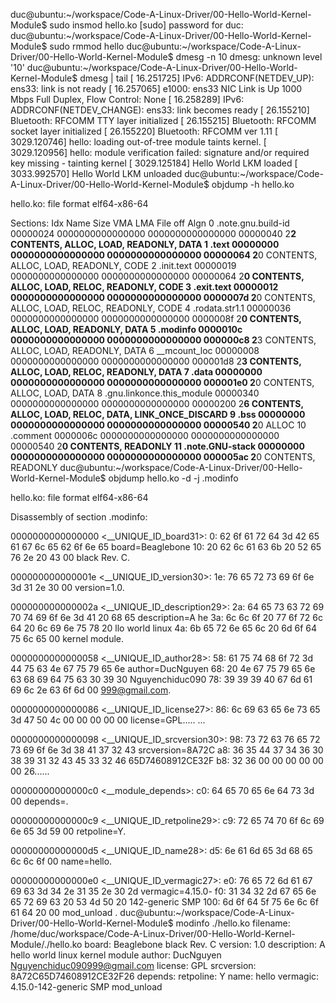 duc@ubuntu:~/workspace/Code-A-Linux-Driver/00-Hello-World-Kernel-Module$ sudo insmod hello.ko
[sudo] password for duc:
duc@ubuntu:~/workspace/Code-A-Linux-Driver/00-Hello-World-Kernel-Module$ sudo rmmod hello
duc@ubuntu:~/workspace/Code-A-Linux-Driver/00-Hello-World-Kernel-Module$ dmesg -n 10
dmesg: unknown level '10'
duc@ubuntu:~/workspace/Code-A-Linux-Driver/00-Hello-World-Kernel-Module$ dmesg | tail
[   16.251725] IPv6: ADDRCONF(NETDEV_UP): ens33: link is not ready
[   16.257065] e1000: ens33 NIC Link is Up 1000 Mbps Full Duplex, Flow Control: None
[   16.258289] IPv6: ADDRCONF(NETDEV_CHANGE): ens33: link becomes ready
[   26.155210] Bluetooth: RFCOMM TTY layer initialized
[   26.155215] Bluetooth: RFCOMM socket layer initialized
[   26.155220] Bluetooth: RFCOMM ver 1.11
[ 3029.120746] hello: loading out-of-tree module taints kernel.
[ 3029.120956] hello: module verification failed: signature and/or required key missing - tainting kernel
[ 3029.125184] Hello World LKM loaded
[ 3033.992570] Hello World LKM unloaded
duc@ubuntu:~/workspace/Code-A-Linux-Driver/00-Hello-World-Kernel-Module$ objdump -h hello.ko

hello.ko:     file format elf64-x86-64

Sections:
Idx Name          Size      VMA               LMA               File off  Algn
  0 .note.gnu.build-id 00000024  0000000000000000  0000000000000000  00000040  2**2
                  CONTENTS, ALLOC, LOAD, READONLY, DATA
  1 .text         00000000  0000000000000000  0000000000000000  00000064  2**0
                  CONTENTS, ALLOC, LOAD, READONLY, CODE
  2 .init.text    00000019  0000000000000000  0000000000000000  00000064  2**0
                  CONTENTS, ALLOC, LOAD, RELOC, READONLY, CODE
  3 .exit.text    00000012  0000000000000000  0000000000000000  0000007d  2**0
                  CONTENTS, ALLOC, LOAD, RELOC, READONLY, CODE
  4 .rodata.str1.1 00000036  0000000000000000  0000000000000000  0000008f  2**0
                  CONTENTS, ALLOC, LOAD, READONLY, DATA
  5 .modinfo      0000010c  0000000000000000  0000000000000000  000000c8  2**3
                  CONTENTS, ALLOC, LOAD, READONLY, DATA
  6 __mcount_loc  00000008  0000000000000000  0000000000000000  000001d8  2**3
                  CONTENTS, ALLOC, LOAD, RELOC, READONLY, DATA
  7 .data         00000000  0000000000000000  0000000000000000  000001e0  2**0
                  CONTENTS, ALLOC, LOAD, DATA
  8 .gnu.linkonce.this_module 00000340  0000000000000000  0000000000000000  00000200  2**6
                  CONTENTS, ALLOC, LOAD, RELOC, DATA, LINK_ONCE_DISCARD
  9 .bss          00000000  0000000000000000  0000000000000000  00000540  2**0
                  ALLOC
 10 .comment      0000006c  0000000000000000  0000000000000000  00000540  2**0
                  CONTENTS, READONLY
 11 .note.GNU-stack 00000000  0000000000000000  0000000000000000  000005ac  2**0
                  CONTENTS, READONLY
duc@ubuntu:~/workspace/Code-A-Linux-Driver/00-Hello-World-Kernel-Module$ objdump hello.ko -d -j .modinfo

hello.ko:     file format elf64-x86-64


Disassembly of section .modinfo:

0000000000000000 <__UNIQUE_ID_board31>:
   0:   62 6f 61 72 64 3d 42 65 61 67 6c 65 62 6f 6e 65     board=Beaglebone
  10:   20 62 6c 61 63 6b 20 52 65 76 2e 20 43 00            black Rev. C.

000000000000001e <__UNIQUE_ID_version30>:
  1e:   76 65 72 73 69 6f 6e 3d 31 2e 30 00                 version=1.0.

000000000000002a <__UNIQUE_ID_description29>:
  2a:   64 65 73 63 72 69 70 74 69 6f 6e 3d 41 20 68 65     description=A he
  3a:   6c 6c 6f 20 77 6f 72 6c 64 20 6c 69 6e 75 78 20     llo world linux
  4a:   6b 65 72 6e 65 6c 20 6d 6f 64 75 6c 65 00           kernel module.

0000000000000058 <__UNIQUE_ID_author28>:
  58:   61 75 74 68 6f 72 3d 44 75 63 4e 67 75 79 65 6e     author=DucNguyen
  68:   20 4e 67 75 79 65 6e 63 68 69 64 75 63 30 39 30      Nguyenchiduc090
  78:   39 39 39 40 67 6d 61 69 6c 2e 63 6f 6d 00           999@gmail.com.

0000000000000086 <__UNIQUE_ID_license27>:
  86:   6c 69 63 65 6e 73 65 3d 47 50 4c 00 00 00 00 00     license=GPL.....
        ...

0000000000000098 <__UNIQUE_ID_srcversion30>:
  98:   73 72 63 76 65 72 73 69 6f 6e 3d 38 41 37 32 43     srcversion=8A72C
  a8:   36 35 44 37 34 36 30 38 39 31 32 43 45 33 32 46     65D74608912CE32F
  b8:   32 36 00 00 00 00 00 00                             26......

00000000000000c0 <__module_depends>:
  c0:   64 65 70 65 6e 64 73 3d 00                          depends=.

00000000000000c9 <__UNIQUE_ID_retpoline29>:
  c9:   72 65 74 70 6f 6c 69 6e 65 3d 59 00                 retpoline=Y.

00000000000000d5 <__UNIQUE_ID_name28>:
  d5:   6e 61 6d 65 3d 68 65 6c 6c 6f 00                    name=hello.

00000000000000e0 <__UNIQUE_ID_vermagic27>:
  e0:   76 65 72 6d 61 67 69 63 3d 34 2e 31 35 2e 30 2d     vermagic=4.15.0-
  f0:   31 34 32 2d 67 65 6e 65 72 69 63 20 53 4d 50 20     142-generic SMP
 100:   6d 6f 64 5f 75 6e 6c 6f 61 64 20 00                 mod_unload .
duc@ubuntu:~/workspace/Code-A-Linux-Driver/00-Hello-World-Kernel-Module$ modinfo ./hello.ko
filename:       /home/duc/workspace/Code-A-Linux-Driver/00-Hello-World-Kernel-Module/./hello.ko
board:          Beaglebone black Rev. C
version:        1.0
description:    A hello world linux kernel module
author:         DucNguyen Nguyenchiduc090999@gmail.com
license:        GPL
srcversion:     8A72C65D74608912CE32F26
depends:
retpoline:      Y
name:           hello
vermagic:       4.15.0-142-generic SMP mod_unload
